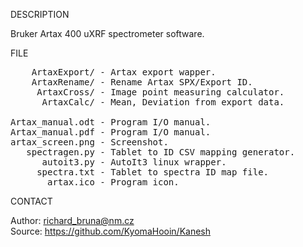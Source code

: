 
DESCRIPTION

Bruker Artax 400 uXRF spectrometer software.

FILE

<pre>
    ArtaxExport/ - Artax export wapper.
    ArtaxRename/ - Rename Artax SPX/Export ID.  
     ArtaxCross/ - Image point measuring calculator.
      ArtaxCalc/ - Mean, Deviation from export data.

Artax_manual.odt - Program I/O manual.
Artax_manual.pdf - Program I/O manual.
artax_screen.png - Screenshot.
   spectragen.py - Tablet to ID CSV mapping generator.
      autoit3.py - AutoIt3 linux wrapper.
     spectra.txt - Tablet to spectra ID map file.
       artax.ico - Program icon. 
</pre>

CONTACT

Author: richard_bruna@nm.cz<br>
Source: https://github.com/KyomaHooin/Kanesh

